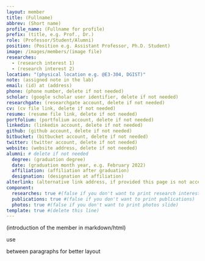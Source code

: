 ```yaml
---
layout: member
title: (Fullname)
abbrev: (Short name)
profile_name: (Fullname for profile)
prefix: (title, e.g. Prof., Dr.)
role: (Professor/Student/Alumni)
position: (Position e.g. Assistant Professor, Ph.D. Student)
image: /images/members/(image file)
researches:
  - (research interest 1)
  - (research interest 2)
location: "(physical location e.g. @E3-304, DGIST)"
note: (assigned note in the lab)
email: (id) at (address)
phone: (phone number, delete if not needed)
scholar: (google scholar user identifier, delete if not needed)
researchgate: (researchgate account, delete if not needed)
cv: (cv file link, delete if not needed)
resume: (resume file link, delete if not needed)
portfolium: (portfolium account, delete if not needed)
linkedin: (linkedin account, delete if not needed)
github: (github account, delete if not needed)
bitbucket: (bitbucket account, delete if not needed)
twitter: (twitter account, delete if not needed)
website: (website address, delete if not needed)
alumni: # delete if not needed
  degree: (graduation degree)
  date: (graduation month year, e.g. February 2022)
  affiliation: (affiliation after graduation)
  designation: (designation at affiliation)
alterlink: (alternative link address, if provided this page is not accessible)
component:
  researches: true #(false if you don't want to print research interest)
  publications: true #(false if you don't want to print publications)
  photos: true #(false if you don't want to print photos slide)
template: true #(delete this line)
---
```


(introduction of the member in markdown/html)

use <div class="bigspacer"></div> between paragraphs for better layout